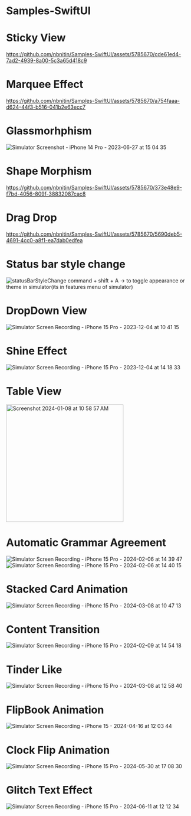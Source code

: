 # Samples-SwiftUI

# Sticky View

https://github.com/nbnitin/Samples-SwiftUI/assets/5785670/cde61ed4-7ad2-4939-8a00-5c3a65d418c9


# Marquee Effect

https://github.com/nbnitin/Samples-SwiftUI/assets/5785670/a754faaa-d624-44f3-b516-041b2e63ecc7

# Glassmorhphism

![Simulator Screenshot - iPhone 14 Pro - 2023-06-27 at 15 04 35](https://github.com/nbnitin/Samples-SwiftUI/assets/5785670/d8b5f2f1-aa1f-47ca-8f19-5b310454adf2)

# Shape Morphism

https://github.com/nbnitin/Samples-SwiftUI/assets/5785670/373e48e9-f7bd-4056-809f-38832087cac8

# Drag Drop

https://github.com/nbnitin/Samples-SwiftUI/assets/5785670/5690deb5-4691-4cc0-a8f1-ea7dab0edfea

# Status bar style change
![statusBarStyleChange](https://github.com/nbnitin/Samples-SwiftUI/assets/5785670/16a8c89b-a141-4d5c-b4c3-38a9cc9afa7b)
command + shift + A -> to toggle appearance or theme in simulator(its in features menu of simulator)

# DropDown View
![Simulator Screen Recording - iPhone 15 Pro - 2023-12-04 at 10 41 15](https://github.com/nbnitin/Samples-SwiftUI/assets/5785670/e28bc538-b088-44b7-aab2-996904f891d8)

# Shine Effect
![Simulator Screen Recording - iPhone 15 Pro - 2023-12-04 at 14 18 33](https://github.com/nbnitin/Samples-SwiftUI/assets/5785670/089a826e-aad5-496d-9fd4-8d4bcee0452a)


# Table View
<img width="318" alt="Screenshot 2024-01-08 at 10 58 57 AM" src="https://github.com/nbnitin/Samples-SwiftUI/assets/5785670/9e2529ff-d1f3-4b97-897f-f31766650544">


# Automatic Grammar Agreement
![Simulator Screen Recording - iPhone 15 Pro - 2024-02-06 at 14 39 47](https://github.com/nbnitin/Samples-SwiftUI/assets/5785670/3e8ba858-1a40-4069-8ba5-cdc51f0deadf)
![Simulator Screen Recording - iPhone 15 Pro - 2024-02-06 at 14 40 15](https://github.com/nbnitin/Samples-SwiftUI/assets/5785670/139bf3c9-c938-4263-a064-3beede177261)

# Stacked Card Animation
![Simulator Screen Recording - iPhone 15 Pro - 2024-03-08 at 10 47 13](https://github.com/nbnitin/Samples-SwiftUI/assets/5785670/6138c503-a3b5-411f-afc1-6cc415c053a2)

# Content Transition
![Simulator Screen Recording - iPhone 15 Pro - 2024-02-09 at 14 54 18](https://github.com/nbnitin/Samples-SwiftUI/assets/5785670/19949739-e391-4d99-be06-eb0e1641adf9)

# Tinder Like
![Simulator Screen Recording - iPhone 15 Pro - 2024-03-08 at 12 58 40](https://github.com/nbnitin/Samples-SwiftUI/assets/5785670/e8e34eb9-1a28-401a-bde8-f3a8836c4a6f)

# FlipBook Animation
![Simulator Screen Recording - iPhone 15 - 2024-04-16 at 12 03 44](https://github.com/nbnitin/Samples-SwiftUI/assets/5785670/02afc8f7-75a4-42e0-9921-71d840c94cdd)

# Clock Flip Animation
![Simulator Screen Recording - iPhone 15 Pro - 2024-05-30 at 17 08 30](https://github.com/nbnitin/Samples-SwiftUI/assets/5785670/f705b36c-1795-4d58-bd72-146057767871)

# Glitch Text Effect
![Simulator Screen Recording - iPhone 15 Pro - 2024-06-11 at 12 12 34](https://github.com/nbnitin/Samples-SwiftUI/assets/5785670/36463fc0-25a6-42ec-8b48-4fc43a2c4497)


